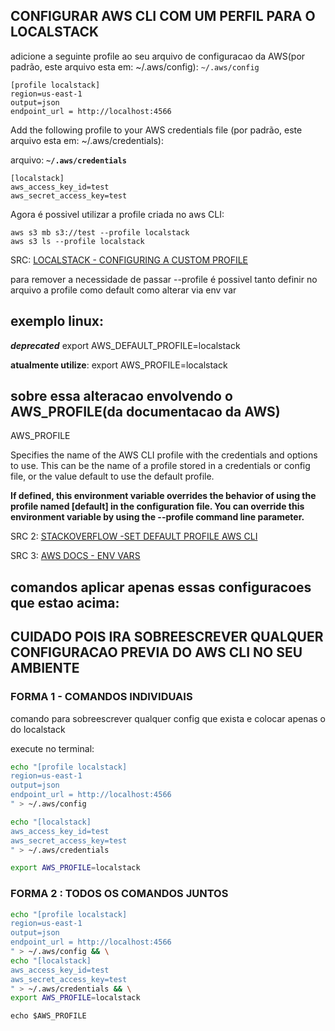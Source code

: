 ## CONFIGURAR AWS CLI COM UM PERFIL PARA O LOCALSTACK

adicione a seguinte profile ao seu arquivo de configuracao da AWS(por padrão, este arquivo esta em: ~/.aws/config):
`~/.aws/config`

```
[profile localstack]
region=us-east-1
output=json
endpoint_url = http://localhost:4566
```

Add the following profile to your AWS credentials file (por padrão, este arquivo esta em: ~/.aws/credentials):

arquivo: **`~/.aws/credentials`**

```
[localstack]
aws_access_key_id=test
aws_secret_access_key=test

```

Agora é possivel utilizar a profile criada no aws CLI:

```
aws s3 mb s3://test --profile localstack
aws s3 ls --profile localstack
```

SRC: [LOCALSTACK - CONFIGURING A CUSTOM PROFILE ](https://docs.localstack.cloud/user-guide/integrations/aws-cli/#configuring-a-custom-profile)

para remover a necessidade de passar --profile é possivel tanto definir no arquivo a profile como default como alterar via env var

## exemplo linux:

**_deprecated_**
export AWS_DEFAULT_PROFILE=localstack

**atualmente utilize**:
export AWS_PROFILE=localstack

## sobre essa alteracao envolvendo o AWS_PROFILE(da documentacao da AWS)

AWS_PROFILE

Specifies the name of the AWS CLI profile with the credentials and options to use. This can be the name of a profile stored in a credentials or config file, or the value default to use the default profile.

**If defined, this environment variable overrides the behavior of using the profile named [default] in the configuration file. You can override this environment variable by using the --profile command line parameter.**

SRC 2: [STACKOVERFLOW -SET DEFAULT PROFILE AWS CLI](https://stackoverflow.com/questions/31012460/how-do-i-set-the-name-of-the-default-profile-in-aws-cli)

SRC 3: [AWS DOCS - ENV VARS](https://docs.aws.amazon.com/cli/v1/userguide/cli-configure-envvars.html)

## comandos aplicar apenas essas configuracoes que estao acima:

## **CUIDADO POIS IRA SOBREESCREVER QUALQUER CONFIGURACAO PREVIA DO AWS CLI NO SEU AMBIENTE**

### FORMA 1 - COMANDOS INDIVIDUAIS

comando para sobreescrever qualquer config que exista e colocar apenas o do localstack

execute no terminal:

```bash
echo "[profile localstack]
region=us-east-1
output=json
endpoint_url = http://localhost:4566
" > ~/.aws/config

```

```bash
echo "[localstack]
aws_access_key_id=test
aws_secret_access_key=test
" > ~/.aws/credentials
```

```bash
export AWS_PROFILE=localstack
```

### FORMA 2 : TODOS OS COMANDOS JUNTOS

```bash
echo "[profile localstack]
region=us-east-1
output=json
endpoint_url = http://localhost:4566
" > ~/.aws/config && \
echo "[localstack]
aws_access_key_id=test
aws_secret_access_key=test
" > ~/.aws/credentials && \
export AWS_PROFILE=localstack

```

```
echo $AWS_PROFILE
```
